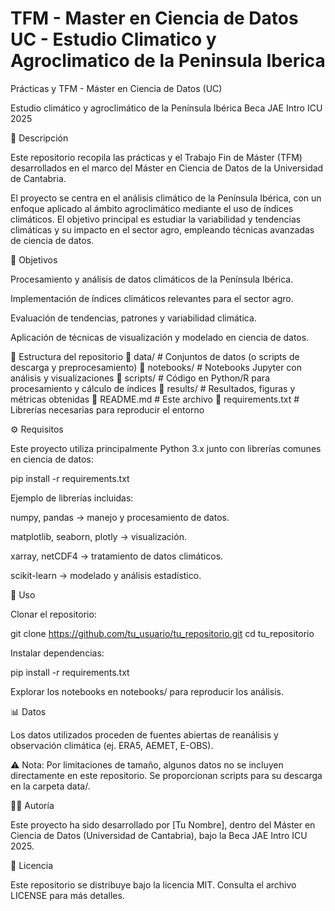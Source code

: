 # TFM - Master en Ciencia de Datos UC - Estudio Climatico y Agroclimatico de la Peninsula Iberica

Prácticas y TFM - Máster en Ciencia de Datos (UC)

Estudio climático y agroclimático de la Península Ibérica
Beca JAE Intro ICU 2025

📌 Descripción

Este repositorio recopila las prácticas y el Trabajo Fin de Máster (TFM) desarrollados en el marco del Máster en Ciencia de Datos de la Universidad de Cantabria.

El proyecto se centra en el análisis climático de la Península Ibérica, con un enfoque aplicado al ámbito agroclimático mediante el uso de índices climáticos. El objetivo principal es estudiar la variabilidad y tendencias climáticas y su impacto en el sector agro, empleando técnicas avanzadas de ciencia de datos.

🎯 Objetivos

Procesamiento y análisis de datos climáticos de la Península Ibérica.

Implementación de índices climáticos relevantes para el sector agro.

Evaluación de tendencias, patrones y variabilidad climática.

Aplicación de técnicas de visualización y modelado en ciencia de datos.

📂 Estructura del repositorio
📁 data/            # Conjuntos de datos (o scripts de descarga y preprocesamiento)
📁 notebooks/       # Notebooks Jupyter con análisis y visualizaciones
📁 scripts/         # Código en Python/R para procesamiento y cálculo de índices
📁 results/         # Resultados, figuras y métricas obtenidas
📄 README.md        # Este archivo
📄 requirements.txt # Librerías necesarias para reproducir el entorno

⚙️ Requisitos

Este proyecto utiliza principalmente Python 3.x junto con librerías comunes en ciencia de datos:

pip install -r requirements.txt


Ejemplo de librerías incluidas:

numpy, pandas → manejo y procesamiento de datos.

matplotlib, seaborn, plotly → visualización.

xarray, netCDF4 → tratamiento de datos climáticos.

scikit-learn → modelado y análisis estadístico.

🚀 Uso

Clonar el repositorio:

git clone https://github.com/tu_usuario/tu_repositorio.git
cd tu_repositorio


Instalar dependencias:

pip install -r requirements.txt


Explorar los notebooks en notebooks/ para reproducir los análisis.

📊 Datos

Los datos utilizados proceden de fuentes abiertas de reanálisis y observación climática (ej. ERA5, AEMET, E-OBS).

⚠️ Nota: Por limitaciones de tamaño, algunos datos no se incluyen directamente en este repositorio. Se proporcionan scripts para su descarga en la carpeta data/.

🧑‍🎓 Autoría

Este proyecto ha sido desarrollado por [Tu Nombre], dentro del Máster en Ciencia de Datos (Universidad de Cantabria), bajo la Beca JAE Intro ICU 2025.

📄 Licencia

Este repositorio se distribuye bajo la licencia MIT. Consulta el archivo LICENSE para más detalles.
